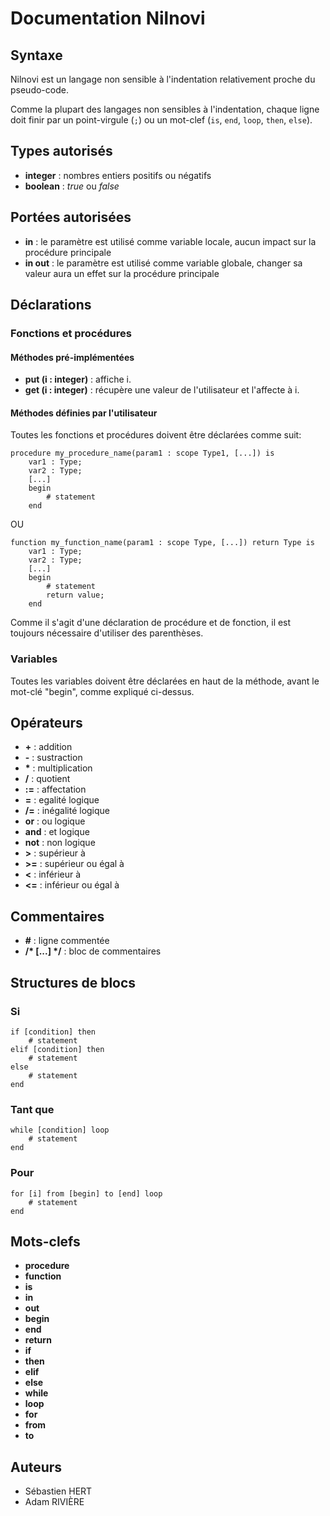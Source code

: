 # **Documentation Nilnovi**

## **Syntaxe**

Nilnovi est un langage non sensible à l'indentation relativement proche du pseudo-code.

Comme la plupart des langages non sensibles à l'indentation, chaque ligne doit finir par un point-virgule (`;`) ou un mot-clef (`is`, `end`, `loop`, `then`, `else`).



## **Types autorisés**

* **integer** : nombres entiers positifs ou négatifs
* **boolean** : *true* ou *false*

## **Portées autorisées**

* **in** : le paramètre est utilisé comme variable locale, aucun impact sur la procédure principale
* **in out** : le paramètre est utilisé comme variable globale, changer sa valeur aura un effet sur la procédure principale

## **Déclarations**

### **Fonctions et procédures**

#### **Méthodes pré-implémentées**

* **put (i : integer)** : affiche i. 
* **get (i : integer)** : récupère une valeur de l'utilisateur et l'affecte à i.


#### **Méthodes définies par l'utilisateur**

Toutes les fonctions et procédures doivent être déclarées comme suit:

```
procedure my_procedure_name(param1 : scope Type1, [...]) is
	var1 : Type;
	var2 : Type;
	[...]
	begin
		# statement
	end
```
OU

```
function my_function_name(param1 : scope Type, [...]) return Type is
	var1 : Type;
	var2 : Type;
	[...]
	begin
		# statement
		return value;
	end
```

Comme il s'agit d'une déclaration de procédure et de fonction, il est toujours nécessaire d'utiliser des parenthèses.

### **Variables**

Toutes les variables doivent être déclarées en haut de la méthode, avant le mot-clé "begin", comme expliqué ci-dessus.

## **Opérateurs**

* **\+** : addition
* **\-** : sustraction
* **\*** : multiplication
* **/** : quotient
* **:=** : affectation
* **=** : egalité logique
* **/=** : inégalité logique
* **or** : ou logique
* **and** : et logique
* **not** : non logique
* **>** : supérieur à
* **>=** : supérieur ou égal à
* **<** : inférieur à
* **<=** : inférieur ou égal à


## **Commentaires**

* **\#** : ligne commentée
* **/\* [...] \*/** : bloc de commentaires

## **Structures de blocs**

### **Si**

```
if [condition] then
	# statement
elif [condition] then
	# statement
else
	# statement
end
```

### **Tant que**

```
while [condition] loop
	# statement
end
```

### **Pour**

```
for [i] from [begin] to [end] loop
	# statement
end
```


## **Mots-clefs**

* **procedure** 
* **function**
* **is**
* **in**
* **out**
* **begin**
* **end**
* **return**
* **if**
* **then**
* **elif**
* **else**
* **while**
* **loop**
* **for**
* **from**
* **to**


## **Auteurs**

* Sébastien HERT
* Adam RIVIÈRE
